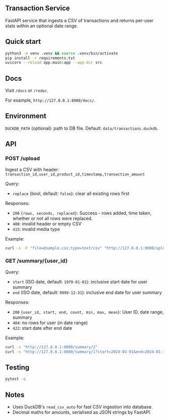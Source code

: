 ## Transaction Service

FastAPI service that ingests a CSV of transactions and returns per-user stats within an optional date range.

## Quick start
```bash
python3 -m venv .venv && source .venv/bin/activate
pip install -r requirements.txt
uvicorn --reload app.main:app --app-dir src
```

## Docs
Visit `/docs` or `/redoc`.

For example, `http://127.0.0.1:8000/docs/`.

## Environment
`DUCKDB_PATH` (optional): path to DB file. Default: `data/transactions.duckdb`.

## API

### POST /upload
Ingest a CSV with header:
`transaction_id,user_id,product_id,timestamp,transaction_amount`

Query:
- `replace` (bool, default: `false`): clear all existing rows first

Responses:
- `200` `{rows, seconds, replaced}`: Success - rows added, time taken, whether or not all rows were replaced.
- `400`: invalid header or empty CSV
- `415`: invalid media type

Example:
```bash
curl -s -F "file=@sample.csv;type=text/csv" "http://127.0.0.1:8000/upload?replace=true"
```

### GET /summary/{user_id}
Query:
- `start` (ISO date, default: `1970-01-01`): inclusive start date for user summary
- `end` (ISO date, default: `9999-12-31`): inclusive end date for user summary

Responses:
- `200` `{user_id, start, end, count, min, max, mean}`: User ID, date range, summary
- `404`: no rows for user (in date range)
- `422`: start date after end date

Example:
```bash
curl -s "http://127.0.0.1:8000/summary/2"
curl -s "http://127.0.0.1:8000/summary/1?start=2024-01-01&end=2024-01-31"
```

## Testing
```bash
pytest -q
```

## Notes
- Uses DuckDB's `read_csv_auto` for fast CSV ingestion into database.
- Decimal maths for amounts, serialised as JSON strings by FastAPI.
